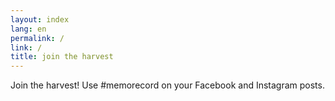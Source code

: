 ```yaml
---
layout: index
lang: en
permalink: /
link: /
title: join the harvest
---
```


Join the harvest! Use #memorecord on your Facebook and Instagram posts.
<!-- more -->
